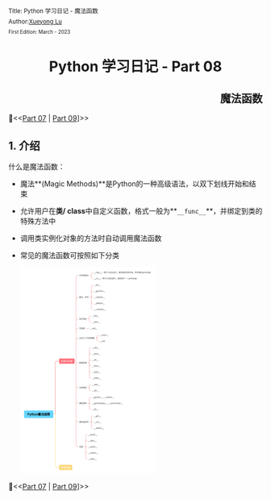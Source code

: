 <sub>Title: Python 学习日记 - 魔法函数<br>Author:<a href="https://github.com/Alpaka1017?tab=repositories" target="_blank">Xueyong Lu  <i class="fa fa-github" aria-hidden="true"></i></a></br><small>First Edition: March - 2023</small></sub>

<div align = "center">
    <h1>
        Python 学习日记 - Part 08
    </h1>
</div>
<div align = "right">
    <h2>魔法函数</h2>
</div>

📘<<[Part 07](./Python_Part_07-Plot.md) | [Part 09](./Python_Part_09-QT.md)]>> 

## 1. 介绍

什么是魔法函数：

* 魔法**(Magic Methods)**是Python的一种高级语法，以双下划线开始和结束

* 允许用户在**类/ class**中自定义函数，格式一般为**`__func__`**，并绑定到类的特殊方法中

* 调用类实例化对象的方法时自动调用魔法函数

* 常见的魔法函数可按照如下分类

  <img src="./.msc/image/Python魔法函数.png" style="zoom:40%;" />

📘<<[Part 07](./Python_Part_07-Plot.md) | [Part 09](./Python_Part_09-QT.md)]>> 
